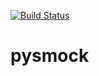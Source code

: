 [![Build Status](https://travis-ci.org/pysmock/pysmock-codegen.svg?branch=master)](https://travis-ci.org/pysmock/pysmock-codegen)
# pysmock